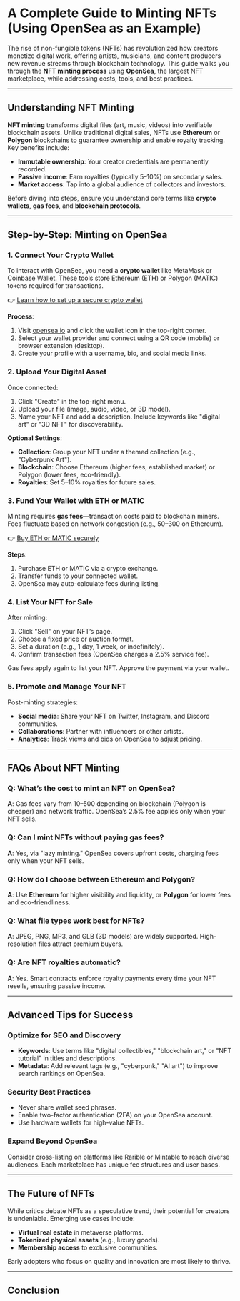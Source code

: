 # A Complete Guide to Minting NFTs (Using OpenSea as an Example)

The rise of non-fungible tokens (NFTs) has revolutionized how creators monetize digital work, offering artists, musicians, and content producers new revenue streams through blockchain technology. This guide walks you through the **NFT minting process** using **OpenSea**, the largest NFT marketplace, while addressing costs, tools, and best practices.

---

## Understanding NFT Minting

**NFT minting** transforms digital files (art, music, videos) into verifiable blockchain assets. Unlike traditional digital sales, NFTs use **Ethereum** or **Polygon** blockchains to guarantee ownership and enable royalty tracking. Key benefits include:

- **Immutable ownership**: Your creator credentials are permanently recorded.
- **Passive income**: Earn royalties (typically 5–10%) on secondary sales.
- **Market access**: Tap into a global audience of collectors and investors.

Before diving into steps, ensure you understand core terms like **crypto wallets**, **gas fees**, and **blockchain protocols**.

---

## Step-by-Step: Minting on OpenSea

### 1. Connect Your Crypto Wallet

To interact with OpenSea, you need a **crypto wallet** like MetaMask or Coinbase Wallet. These tools store Ethereum (ETH) or Polygon (MATIC) tokens required for transactions.  

👉 [Learn how to set up a secure crypto wallet](https://bit.ly/okx-bonus)  

**Process**:
1. Visit [opensea.io](https://opensea.io/) and click the wallet icon in the top-right corner.
2. Select your wallet provider and connect using a QR code (mobile) or browser extension (desktop).
3. Create your profile with a username, bio, and social media links.

### 2. Upload Your Digital Asset

Once connected:
1. Click "Create" in the top-right menu.
2. Upload your file (image, audio, video, or 3D model).
3. Name your NFT and add a description. Include keywords like "digital art" or "3D NFT" for discoverability.

**Optional Settings**:
- **Collection**: Group your NFT under a themed collection (e.g., "Cyberpunk Art").
- **Blockchain**: Choose Ethereum (higher fees, established market) or Polygon (lower fees, eco-friendly).
- **Royalties**: Set 5–10% royalties for future sales.

### 3. Fund Your Wallet with ETH or MATIC

Minting requires **gas fees**—transaction costs paid to blockchain miners. Fees fluctuate based on network congestion (e.g., $50–$300 on Ethereum).  

👉 [Buy ETH or MATIC securely](https://bit.ly/okx-bonus)  

**Steps**:
1. Purchase ETH or MATIC via a crypto exchange.
2. Transfer funds to your connected wallet.
3. OpenSea may auto-calculate fees during listing.

### 4. List Your NFT for Sale

After minting:
1. Click "Sell" on your NFT’s page.
2. Choose a fixed price or auction format.
3. Set a duration (e.g., 1 day, 1 week, or indefinitely).
4. Confirm transaction fees (OpenSea charges a 2.5% service fee).

Gas fees apply again to list your NFT. Approve the payment via your wallet.

### 5. Promote and Manage Your NFT

Post-minting strategies:
- **Social media**: Share your NFT on Twitter, Instagram, and Discord communities.
- **Collaborations**: Partner with influencers or other artists.
- **Analytics**: Track views and bids on OpenSea to adjust pricing.

---

## FAQs About NFT Minting

### Q: What’s the cost to mint an NFT on OpenSea?  
**A**: Gas fees vary from $10–$500 depending on blockchain (Polygon is cheaper) and network traffic. OpenSea’s 2.5% fee applies only when your NFT sells.

### Q: Can I mint NFTs without paying gas fees?  
**A**: Yes, via "lazy minting." OpenSea covers upfront costs, charging fees only when your NFT sells.

### Q: How do I choose between Ethereum and Polygon?  
**A**: Use **Ethereum** for higher visibility and liquidity, or **Polygon** for lower fees and eco-friendliness.

### Q: What file types work best for NFTs?  
**A**: JPEG, PNG, MP3, and GLB (3D models) are widely supported. High-resolution files attract premium buyers.

### Q: Are NFT royalties automatic?  
**A**: Yes. Smart contracts enforce royalty payments every time your NFT resells, ensuring passive income.

---

## Advanced Tips for Success

### Optimize for SEO and Discovery
- **Keywords**: Use terms like "digital collectibles," "blockchain art," or "NFT tutorial" in titles and descriptions.
- **Metadata**: Add relevant tags (e.g., "cyberpunk," "AI art") to improve search rankings on OpenSea.

### Security Best Practices
- Never share wallet seed phrases.
- Enable two-factor authentication (2FA) on your OpenSea account.
- Use hardware wallets for high-value NFTs.

### Expand Beyond OpenSea
Consider cross-listing on platforms like Rarible or Mintable to reach diverse audiences. Each marketplace has unique fee structures and user bases.

---

## The Future of NFTs

While critics debate NFTs as a speculative trend, their potential for creators is undeniable. Emerging use cases include:
- **Virtual real estate** in metaverse platforms.
- **Tokenized physical assets** (e.g., luxury goods).
- **Membership access** to exclusive communities.

Early adopters who focus on quality and innovation are most likely to thrive.

---

## Conclusion
